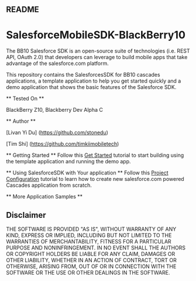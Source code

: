 README
------

SalesforceMobileSDK-BlackBerry10
================================
The BB10 Salesforce SDK is an open-source suite of technologies (i.e. REST API, OAuth 2.0) that developers can leverage to build mobile apps that take advantage of the salesforce.com platform.

This repository contains the SalesforcesSDK for BB10 cascades applications, a template application to help you get started quickly and
a demo application that shows the basic features of the Salesforce SDK.

** Tested On **

BlackBerry Z10, Blackberry Dev Alpha C

** Author **

[Livan Yi Du] (https://github.com/stonedu)

[Tim Shi] (https://github.com/timkiimobiletech)

** Getting Started **
Follow this [Get Started](http://kiimobiletech.github.io/SalesforceSDKDocs/d5/dfe/page_get_started.html) tutorial to start building using the template application and running the demo app.

** Using SalesforceSDK with Your application **
Follow this [Project Configuration](http://kiimobiletech.github.io/SalesforceSDKDocs/d2/dc8/page_install.html) tutorial to learn how to create new salesforce.com powered Cascades application from scratch.

** More Application Samples **

## Disclaimer

THE SOFTWARE IS PROVIDED "AS IS", WITHOUT WARRANTY OF ANY KIND, EXPRESS OR IMPLIED, INCLUDING BUT NOT LIMITED TO THE WARRANTIES OF MERCHANTABILITY, FITNESS FOR A PARTICULAR PURPOSE AND NONINFRINGEMENT. IN NO EVENT SHALL THE AUTHORS OR COPYRIGHT HOLDERS BE LIABLE FOR ANY CLAIM, DAMAGES OR OTHER LIABILITY, WHETHER IN AN ACTION OF CONTRACT, TORT OR OTHERWISE, ARISING FROM, OUT OF OR IN CONNECTION WITH THE SOFTWARE OR THE USE OR OTHER DEALINGS IN THE SOFTWARE.